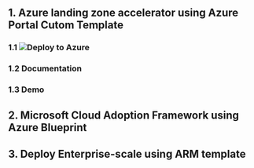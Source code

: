 ## 1. Azure landing zone accelerator using Azure Portal Cutom Template <br/>
### 1.1 ![Deploy to Azure](https://aka.ms/deploytoazurebutton)
### 1.2 Documentation
### 1.3 Demo
## 2. Microsoft Cloud Adoption Framework using Azure Blueprint <br/>
## 3. Deploy Enterprise-scale using ARM template <br/>
